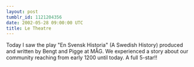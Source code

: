 ```yaml
---
layout: post
tumblr_id: 1121204356
date: 2002-05-28 09:00:00 UTC
title: Le Theatre
---
```


Today I saw the play "En Svensk Historia" (A Swedish History) produced and written by Bengt and Pigge at MÅG. We experienced a story about our community reaching from early 1200 until today. A full 5-star!!
